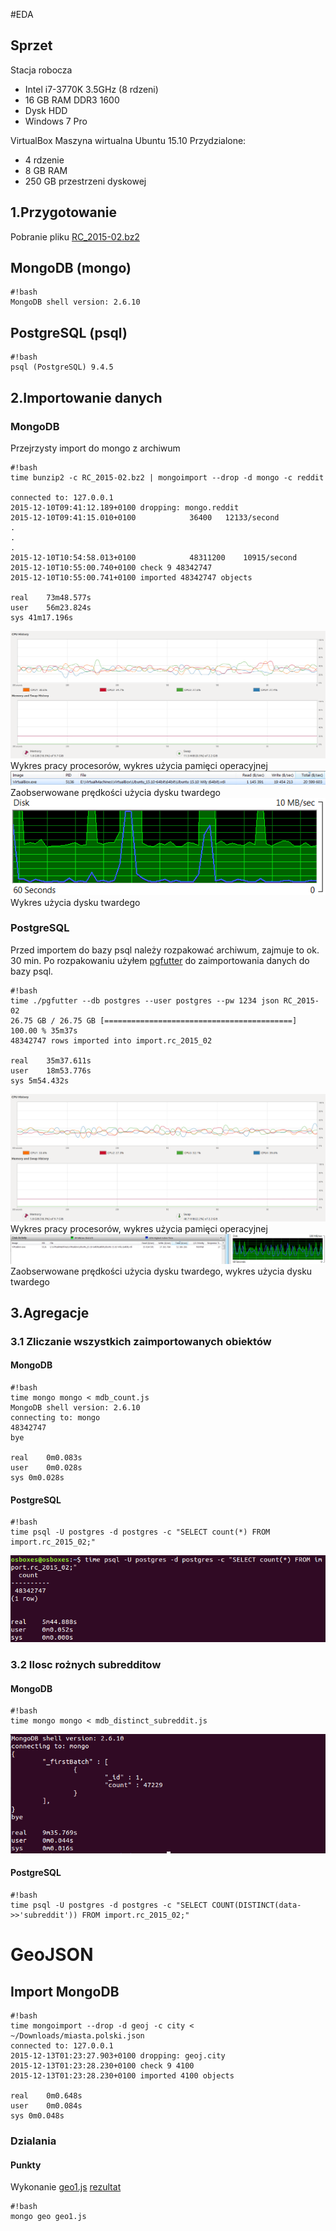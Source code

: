 #EDA

## Sprzet
Stacja robocza
- Intel i7-3770K 3.5GHz (8 rdzeni)
- 16 GB RAM DDR3 1600
- Dysk HDD
- Windows 7 Pro

VirtualBox Maszyna wirtualna Ubuntu 15.10
Przydzialone:
- 4 rdzenie 
- 8 GB RAM
- 250 GB przestrzeni dyskowej

## 1.Przygotowanie
Pobranie pliku [RC_2015-02.bz2](https://archive.org/download/2015_reddit_comments_corpus/reddit_data/2015/RC_2015-02.bz2)

## MongoDB (mongo)
```
#!bash
MongoDB shell version: 2.6.10
```
## PostgreSQL (psql)
```
#!bash
psql (PostgreSQL) 9.4.5
```
## 2.Importowanie danych
### MongoDB
Przejrzysty import do mongo z archiwum
```
#!bash
time bunzip2 -c RC_2015-02.bz2 | mongoimport --drop -d mongo -c reddit

connected to: 127.0.0.1
2015-12-10T09:41:12.189+0100 dropping: mongo.reddit
2015-12-10T09:41:15.010+0100 			36400	12133/second
.
.
.
2015-12-10T10:54:58.013+0100 			48311200	10915/second
2015-12-10T10:55:00.740+0100 check 9 48342747
2015-12-10T10:55:00.741+0100 imported 48342747 objects

real	73m48.577s
user	56m23.824s
sys	41m17.196s
```
![import_mongo.png](https://github.com/pwiergowski/nosql_f/blob/master/image/import_mongo.png)
Wykres pracy procesorów, wykres użycia pamięci operacyjnej
![import_mongo_disc_w7.png](https://github.com/pwiergowski/nosql_f/blob/master/image/import_mongo_disc_w7.png)
Zaobserwowane prędkości użycia dysku twardego
![import_mongo_disc_w7_g.png](https://github.com/pwiergowski/nosql_f/blob/master/image/import_mongo_disc_w7_g.png)
Wykres użycia dysku twardego


### PostgreSQL
Przed importem do bazy psql należy rozpakować archiwum, zajmuje to ok. 30 min. Po rozpakowaniu użyłem [pgfutter](https://github.com/lukasmartinelli/pgfutter) do zaimportowania danych do bazy psql.
```
#!bash
time ./pgfutter --db postgres --user postgres --pw 1234 json RC_2015-02
26.75 GB / 26.75 GB [==========================================] 100.00 % 35m37s
48342747 rows imported into import.rc_2015_02

real	35m37.611s
user	18m53.776s
sys	5m54.432s
```
![import_postgres.png](https://github.com/pwiergowski/nosql_f/blob/master/image/import_postgres.png)
Wykres pracy procesorów, wykres użycia pamięci operacyjnej
![import_postgres_w7.png](https://github.com/pwiergowski/nosql_f/blob/master/image/import_postgres_w7.png)
Zaobserwowane prędkości użycia dysku twardego, wykres użycia dysku twardego

## 3.Agregacje
### 3.1 Zliczanie wszystkich zaimportowanych obiektów
#### MongoDB
```
#!bash
time mongo mongo < mdb_count.js 
MongoDB shell version: 2.6.10
connecting to: mongo
48342747
bye

real	0m0.083s
user	0m0.028s
sys	0m0.028s
```

#### PostgreSQL

```
#!bash
time psql -U postgres -d postgres -c "SELECT count(*) FROM import.rc_2015_02;"
```
![psql_zlicznie.png](https://github.com/pwiergowski/nosql_f/blob/master/image/psql_zlicznie.png)

### 3.2 Ilosc rożnych subredditow 
#### MongoDB
```
#!bash
time mongo mongo < mdb_distinct_subreddit.js
```
![psql_zlicznie.png](https://github.com/pwiergowski/nosql_f/blob/master/image/mongo_distinct.png)

#### PostgreSQL
```
#!bash
time psql -U postgres -d postgres -c "SELECT COUNT(DISTINCT(data->>'subreddit')) FROM import.rc_2015_02;"

```



# GeoJSON

## Import MongoDB


```
#!bash
time mongoimport --drop -d geoj -c city < ~/Downloads/miasta.polski.json
connected to: 127.0.0.1
2015-12-13T01:23:27.903+0100 dropping: geoj.city
2015-12-13T01:23:28.230+0100 check 9 4100
2015-12-13T01:23:28.230+0100 imported 4100 objects

real	0m0.648s
user	0m0.084s
sys	0m0.048s

```

### Dzialania

#### Punkty

Wykonanie [geo1.js](https://github.com/pwiergowski/nosql_f/blob/master/pliki/geo1.js) [rezultat](https://github.com/pwiergowski/nosql_f/blob/master/geojson/geo1result.geojson)

```
#!bash
mongo geo geo1.js

```
<script src="https://github.com/pwiergowski/nosql_f/blob/master/geojson/geo1result.geojson"></script>
